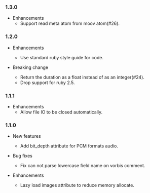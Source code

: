 ### 1.3.0

- Enhancements
  - Support read meta atom from moov atom(#26).

### 1.2.0

- Enhancements
  - Use standard ruby style guide for code.

- Breaking change
  - Return the duration as a float instead of as an integer(#24).
  - Drop support for ruby 2.5.

### 1.1.1

- Enhancements
  - Allow file IO to be closed automatically.

### 1.1.0

- New features
  - Add bit_depth attribute for PCM formats audio.

- Bug fixes
  - Fix can not parse lowercase field name on vorbis comment.

- Enhancements
  - Lazy load images attribute to reduce memory allocate.
